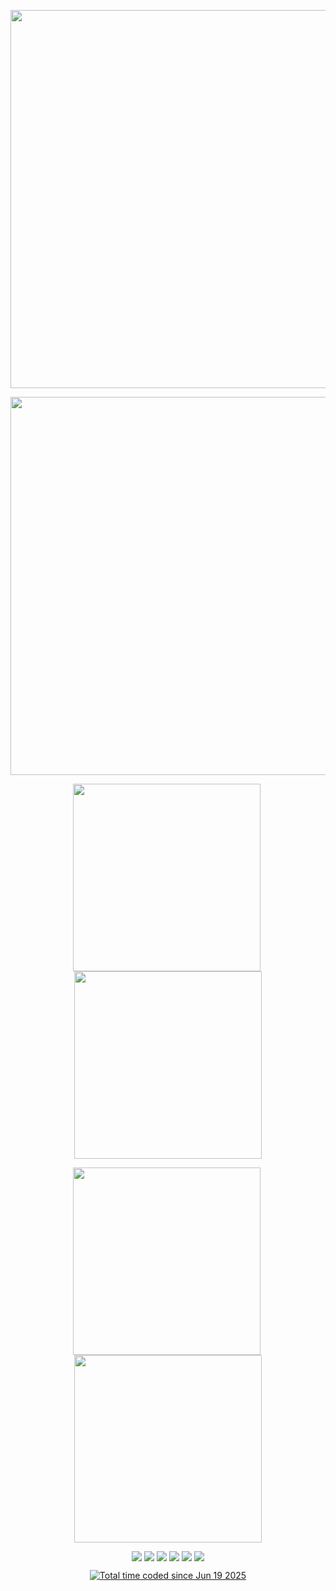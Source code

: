 <p align="center">
  <a href="https://github.com/dimkagithub">
    <img src="https://github-readme-stats-dimkagithubvercel.vercel.app/api?username=dimkagithub&show_icons=true&include_all_commits=true&count_private=true&show=reviews,discussions_started,discussions_answered,prs_merged,prs_merged_percentage&theme=solarized-dark&hide_border=true&text_color=869396&text_bold=false&ring_color=ffff00" width="605" />
  </a>
</p>
<p align="center">
  <a href="https://github.com/dimkagithub">
    <img src="https://github-profile-summary-cards-dimkagithubvercel.vercel.app/api/cards/profile-details?username=dimkagithub&theme=solarized_dark" width="605" />
  </a>
</p>
<p align="center">
  <a href="https://github.com/dimkagithub" style="display:inline-block;margin-right:4px;">
    <img src="https://github-profile-summary-cards-dimkagithubvercel.vercel.app/api/cards/stats?username=dimkagithub&theme=solarized_dark" width="300" />
  </a>
  <a href="https://github.com/dimkagithub" style="display:inline-block;">
    <img src="https://github-profile-summary-cards-dimkagithubvercel.vercel.app/api/cards/productive-time?username=dimkagithub&theme=solarized_dark&utcOffset=+5" width="300" />
  </a>
</p>
<p align="center">
  <a href="https://github.com/dimkagithub" style="display:inline-block;margin-right:4px;">
    <img src="https://github-profile-summary-cards-dimkagithubvercel.vercel.app/api/cards/repos-per-language?username=dimkagithub&theme=solarized_dark" width="300" />
  </a>
  <a href="https://github.com/dimkagithub" style="display:inline-block;">
    <img src="https://github-profile-summary-cards-dimkagithubvercel.vercel.app/api/cards/most-commit-language?username=dimkagithub&theme=solarized_dark" width="300" />
  </a>
</p>
<p align="center" style="font-size:0;">
  <a href="https://github.com/dimkagithub" style="display:inline-block;margin-right:4px;"><img src="https://badges.pufler.dev/visits/dimkagithub/dimkagithub?logo=GitHub" /></a>
  <a href="https://github.com/dimkagithub" style="display:inline-block;margin-right:4px;"><img src="https://badges.pufler.dev/years/dimkagithub?logo=GitHub" /></a>
  <a href="https://github.com/dimkagithub?tab=repositories" style="display:inline-block;margin-right:4px;"><img src="https://badges.pufler.dev/repos/dimkagithub?logo=GitHub" /></a>
  <a href="https://gist.github.com/dimkagithub" style="display:inline-block;margin-right:4px;"><img src="https://badges.pufler.dev/gists/dimkagithub?logo=GitHub" /></a>
  <a href="https://github.com/dimkagithub" style="display:inline-block;margin-right:4px;"><img src="https://badges.pufler.dev/commits/monthly/dimkagithub?logo=GitHub" /></a>
  <a href="https://github.com/dimkagithub" style="display:inline-block;"><img src="https://badges.pufler.dev/commits/yearly/dimkagithub?logo=GitHub" /></a>
</p>
<p align="center">
  <a href="https://wakatime.com/@84c2e0c5-5028-4205-99e6-0e9700d29d15">
    <img src="https://wakatime.com/badge/user/84c2e0c5-5028-4205-99e6-0e9700d29d15.svg?style=default" alt="Total time coded since Jun 19 2025" />
  </a>
</p>
